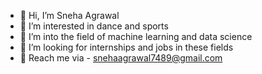 - 👋 Hi, I’m Sneha Agrawal
- 👀 I’m interested in dance and sports
- 🌱 I’m into the field of machine learning and data science
- 💞️ I’m looking for internships and jobs in these fields
- 📮 Reach me via - snehaagrawal7489@gmail.com

<!---
Snehaa001/Snehaa001 is a ✨ special ✨ repository because its `README.md` (this file) appears on your GitHub profile.
You can click the Preview link to take a look at your changes.
--->
